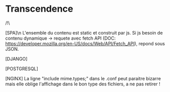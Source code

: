 # Transcendence

/!\

[SPA]\n
  L'ensemble du contenu est static et construit par js. Si js besoin de contenu dynamique -> requete avec fetch API (DOC: https://developer.mozilla.org/en-US/docs/Web/API/Fetch_API), repond sous JSON.

[DJANGO]

  
[POSTGRESQL]


[NGINX]
  La ligne "include mime.types;" dans le .conf peut paraitre bizarre mais elle oblige l'affichage dans le bon type des fichiers, a ne pas retirer !
  
